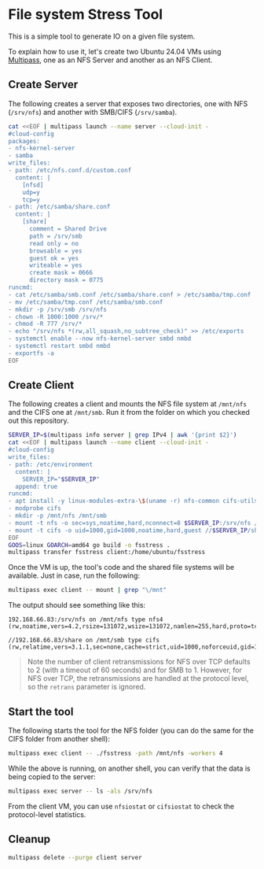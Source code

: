 # File system Stress Tool

This is a simple tool to generate IO on a given file system.

To explain how to use it, let's create two Ubuntu 24.04 VMs using [Multipass](https://multipass.run/), one as an NFS Server and another as an NFS Client.

## Create Server

The following creates a server that exposes two directories, one with NFS (`/srv/nfs`) and another with SMB/CIFS (`/srv/samba`).

```bash
cat <<EOF | multipass launch --name server --cloud-init -
#cloud-config
packages:
- nfs-kernel-server
- samba
write_files:
- path: /etc/nfs.conf.d/custom.conf
  content: |
    [nfsd]
    udp=y
    tcp=y
- path: /etc/samba/share.conf
  content: |
    [share]
      comment = Shared Drive
      path = /srv/smb
      read only = no
      browsable = yes
      guest ok = yes
      writeable = yes
      create mask = 0666
      directory mask = 0775
runcmd:
- cat /etc/samba/smb.conf /etc/samba/share.conf > /etc/samba/tmp.conf
- mv /etc/samba/tmp.conf /etc/samba/smb.conf
- mkdir -p /srv/smb /srv/nfs
- chown -R 1000:1000 /srv/*
- chmod -R 777 /srv/*
- echo "/srv/nfs *(rw,all_squash,no_subtree_check)" >> /etc/exports
- systemctl enable --now nfs-kernel-server smbd nmbd
- systemctl restart smbd nmbd
- exportfs -a
EOF
```

## Create Client

The following creates a client and mounts the NFS file system at `/mnt/nfs` and the CIFS one at `/mnt/smb`. Run it from the folder on which you checked out this repository.

```bash
SERVER_IP=$(multipass info server | grep IPv4 | awk '{print $2}')
cat <<EOF | multipass launch --name client --cloud-init -
#cloud-config
write_files:
- path: /etc/environment
  content: |
    SERVER_IP="$SERVER_IP"
  append: true
runcmd:
- apt install -y linux-modules-extra-\$(uname -r) nfs-common cifs-utils
- modprobe cifs
- mkdir -p /mnt/nfs /mnt/smb
- mount -t nfs -o sec=sys,noatime,hard,nconnect=8 $SERVER_IP:/srv/nfs /mnt/nfs
- mount -t cifs -o uid=1000,gid=1000,noatime,hard,guest //$SERVER_IP/share /mnt/smb
EOF
GOOS=linux GOARCH=amd64 go build -o fsstress .
multipass transfer fsstress client:/home/ubuntu/fsstress
```

Once the VM is up, the tool's code and the shared file systems will be available. Just in case, run the following:

```bash
multipass exec client -- mount | grep "\/mnt"
```

The output should see something like this:

```
192.168.66.83:/srv/nfs on /mnt/nfs type nfs4 (rw,noatime,vers=4.2,rsize=131072,wsize=131072,namlen=255,hard,proto=tcp,nconnect=8,timeo=600,retrans=2,sec=sys,clientaddr=192.168.66.84,local_lock=none,addr=192.168.66.83)

//192.168.66.83/share on /mnt/smb type cifs (rw,relatime,vers=3.1.1,sec=none,cache=strict,uid=1000,noforceuid,gid=1000,noforcegid,addr=192.168.66.83,file_mode=0755,dir_mode=0755,hard,nounix,serverino,mapposix,rsize=4194304,wsize=4194304,bsize=1048576,retrans=1,echo_interval=60,actimeo=1,closetimeo=1)
```

> Note the number of client retransmissions for NFS over TCP defaults to 2 (with a timeout of 60 seconds) and for SMB to 1. However, for NFS over TCP, the retransmissions are handled at the protocol level, so the `retrans` parameter is ignored.

## Start the tool

The following starts the tool for the NFS folder (you can do the same for the CIFS folder from another shell):

```bash
multipass exec client -- ./fsstress -path /mnt/nfs -workers 4
```

While the above is running, on another shell, you can verify that the data is being copied to the server:

```bash
multipass exec server -- ls -als /srv/nfs
```

From the client VM, you can use `nfsiostat` or `cifsiostat` to check the protocol-level statistics.

## Cleanup

```bash
multipass delete --purge client server
```
